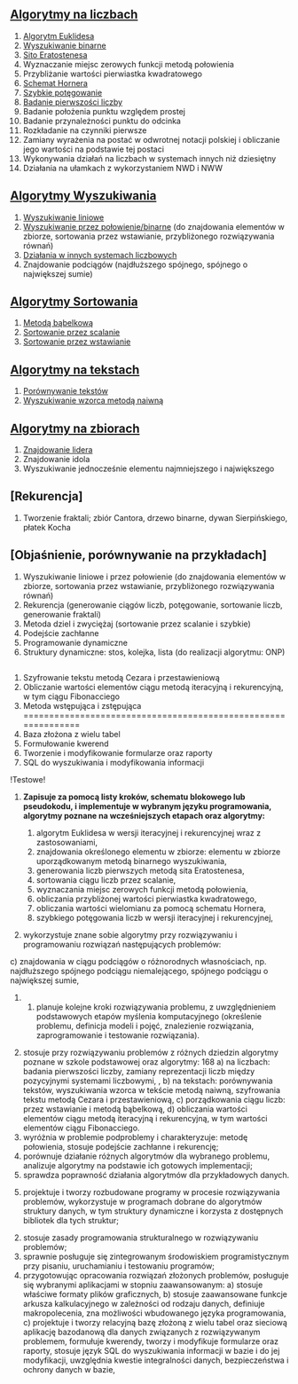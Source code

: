 ## [**Algorytmy na liczbach**](/Liczbowe)
1. [Algorytm Euklidesa](Liczbowe/euklides.py)
2. [Wyszukiwanie binarne](Wyszukiwanie/binarne.py)
3. [Sito Eratostenesa](Liczbowe/sito_eratostenesa.py)
4. Wyznaczanie miejsc zerowych funkcji metodą połowienia
5. Przybliżanie wartości pierwiastka kwadratowego
6. [Schemat Hornera](Liczbowe/horner.py)
7. [Szybkie potęgowanie](Liczbowe/szybkie_potegowanie.py)
8. [Badanie pierwszości liczby](Liczbowe/czy_pierwsza.py)
9. Badanie położenia punktu względem prostej
10. Badanie przynależności punktu do odcinka
11. Rozkładanie na czynniki pierwsze
12. Zamiany wyrażenia na postać w odwrotnej notacji polskiej i obliczanie jego
wartości na podstawie tej postaci
13. Wykonywania działań na liczbach w systemach innych niż dziesiętny
14. Działania na ułamkach z wykorzystaniem NWD i NWW
## [**Algorytmy Wyszukiwania**](/Wyszukiwanie)
1. [Wyszukiwanie liniowe](/Wyszukiwanie/liniowe.py) 
2. [Wyszukiwanie przez połowienie/binarne](Wyszukiwanie/binarne.py) 
(do znajdowania elementów w zbiorze, sortowania przez wstawianie, przybliżonego rozwiązywania równań)
4. [Działania w innych systemach liczbowych](Liczbowe/systemy_liczbowe.py)
5. Znajdowanie podciągów (najdłuższego spójnego, spójnego o największej sumie)
## [Algorytmy Sortowania](/Sortowanie/)
1. [Metodą bąbelkową](Sortowanie/babelkowe.py)
2. [Sortowanie przez scalanie](Sortowanie/przez_scalanie.py)
3. [Sortowanie przez wstawianie](Sortowanie/przez_wstawianie.py)
## [Algorytmy na tekstach](/Na_tekstach/)
1. [Porównywanie tekstów](Na_tekstach/porownanie_tekstow.py)
2. [Wyszukiwanie wzorca metodą naiwną](Na_tekstach/wzorzec_metoda_naiwna.py)
## [Algorytmy na zbiorach](/Zbiory/)
1. [Znajdowanie lidera](Zbiory/lider.py)
2. Znajdowanie idola
3. Wyszukiwanie jednocześnie elementu najmniejszego i największego
## [Rekurencja]
1. Tworzenie fraktali; zbiór Cantora, drzewo binarne, dywan Sierpińskiego, płatek Kocha

## [Objaśnienie, porównywanie na przykładach]
1. Wyszukiwanie liniowe i przez połowienie (do znajdowania
elementów w zbiorze, sortowania przez wstawianie, przybliżonego
rozwiązywania równań)
2. Rekurencja (generowanie ciągów liczb, potęgowanie, sortowanie liczb,
generowanie fraktali)
3. Metoda dziel i zwyciężaj (sortowanie przez scalanie i szybkie)
4. Podejście zachłanne
5. Programowanie dynamiczne
6. Struktury dynamiczne: stos, kolejka, lista (do realizacji algorytmu: ONP)
## 
1. Szyfrowanie tekstu metodą Cezara i przestawieniową
2. Obliczanie wartości elementów ciągu metodą iteracyjną i rekurencyjną, w tym ciągu Fibonacciego
3. Metoda wstępująca i zstępująca
==============================================================
1. Baza złożona z wielu tabel
2. Formułowanie kwerend
3. Tworzenie i modyfikowanie formularze oraz raporty
4. SQL do wyszukiwania i modyfikowania informacji

!Testowe!
1. **Zapisuje za pomocą listy kroków, schematu blokowego lub pseudokodu,
i implementuje w wybranym języku programowania, algorytmy poznane na
wcześniejszych etapach oraz algorytmy:** 
   1.  algorytm Euklidesa w wersji iteracyjnej i rekurencyjnej wraz
z zastosowaniami,
   2. znajdowania określonego elementu w zbiorze: elementu w zbiorze
uporządkowanym metodą binarnego wyszukiwania,
   3. generowania liczb pierwszych metodą sita Eratostenesa,
   4. sortowania ciągu liczb przez scalanie,
   5. wyznaczania miejsc zerowych funkcji metodą połowienia,
   6. obliczania przybliżonej wartości pierwiastka kwadratowego,
   7. obliczania wartości wielomianu za pomocą schematu Hornera,
   8. szybkiego potęgowania liczb w wersji iteracyjnej i rekurencyjnej,

2. wykorzystuje znane sobie algorytmy przy rozwiązywaniu i programowaniu
rozwiązań następujących problemów:

c) znajdowania w ciągu podciągów o różnorodnych własnościach, np.
najdłuższego spójnego podciągu niemalejącego, spójnego podciągu
o największej sumie,


1. 1) planuje kolejne kroki rozwiązywania problemu, z uwzględnieniem
podstawowych etapów myślenia komputacyjnego (określenie problemu,
definicja modeli i pojęć, znalezienie rozwiązania, zaprogramowanie i testowanie
rozwiązania).
2) stosuje przy rozwiązywaniu problemów z różnych dziedzin algorytmy poznane
w szkole podstawowej oraz algorytmy:
168
a) na liczbach: badania pierwszości liczby, zamiany reprezentacji liczb między
pozycyjnymi systemami liczbowymi, ,
b) na tekstach: porównywania tekstów, wyszukiwania wzorca w tekście metodą
naiwną, szyfrowania tekstu metodą Cezara i przestawieniową,
c) porządkowania ciągu liczb: przez wstawianie i metodą bąbelkową,
d) obliczania wartości elementów ciągu metodą iteracyjną i rekurencyjną, w tym
wartości elementów ciągu Fibonacciego.
3) wyróżnia w problemie podproblemy i charakteryzuje: metodę połowienia,
stosuje podejście zachłanne i rekurencję;
4) porównuje działanie różnych algorytmów dla wybranego problemu, analizuje
algorytmy na podstawie ich gotowych implementacji;
5) sprawdza poprawność działania algorytmów dla przykładowych danych.


5. projektuje i tworzy rozbudowane programy w procesie rozwiązywania
problemów, wykorzystuje w programach dobrane do algorytmów struktury
danych, w tym struktury dynamiczne i korzysta z dostępnych bibliotek dla tych
struktur;
2) stosuje zasady programowania strukturalnego w rozwiązywaniu problemów;
3) sprawnie posługuje się zintegrowanym środowiskiem programistycznym przy
pisaniu, uruchamianiu i testowaniu programów;
4) przygotowując opracowania rozwiązań złożonych problemów, posługuje się
wybranymi aplikacjami w stopniu zaawansowanym:
a) stosuje właściwe formaty plików graficznych,
b) stosuje zaawansowane funkcje arkusza kalkulacyjnego w zależności od
rodzaju danych, definiuje makropolecenia, zna możliwości wbudowanego
języka programowania,
c) projektuje i tworzy relacyjną bazę złożoną z wielu tabel oraz sieciową
aplikację bazodanową dla danych związanych z rozwiązywanym problemem,
formułuje kwerendy, tworzy i modyfikuje formularze oraz raporty, stosuje
język SQL do wyszukiwania informacji w bazie i do jej modyfikacji,
uwzględnia kwestie integralności danych, bezpieczeństwa i ochrony danych
w bazie,
